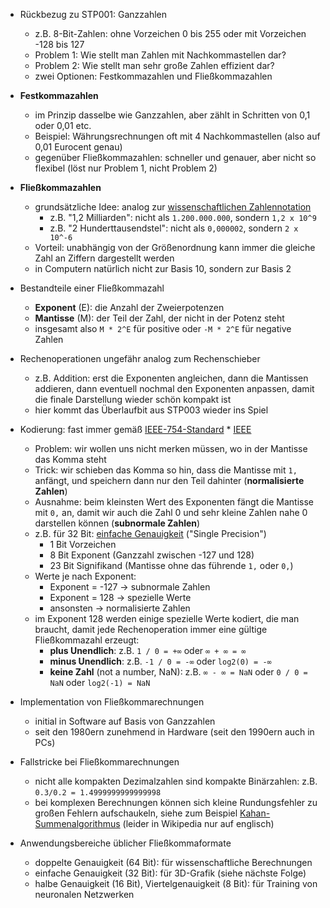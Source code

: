 * Rückbezug zu STP001: Ganzzahlen
    * z.B. 8-Bit-Zahlen: ohne Vorzeichen 0 bis 255 oder mit Vorzeichen -128 bis 127
    * Problem 1: Wie stellt man Zahlen mit Nachkommastellen dar?
    * Problem 2: Wie stellt man sehr große Zahlen effizient dar?
    * zwei Optionen: Festkommazahlen und Fließkommazahlen

* **Festkommazahlen**
    * im Prinzip dasselbe wie Ganzzahlen, aber zählt in Schritten von 0,1 oder 0,01 etc.
    * Beispiel: Währungsrechnungen oft mit 4 Nachkommastellen (also auf 0,01 Eurocent genau)
    * gegenüber Fließkommazahlen: schneller und genauer, aber nicht so flexibel (löst nur Problem 1, nicht Problem 2)

* **Fließkommazahlen**
    * grundsätzliche Idee: analog zur [wissenschaftlichen Zahlennotation](https://de.wikipedia.org/wiki/Wissenschaftliche_Notation)
        * z.B. "1,2 Milliarden": nicht als `1.200.000.000`, sondern `1,2 x 10^9`
        * z.B. "2 Hunderttausendstel": nicht als `0,000002`, sondern `2 x 10^-6`
    * Vorteil: unabhängig von der Größenordnung kann immer die gleiche Zahl an Ziffern dargestellt werden
    * in Computern natürlich nicht zur Basis 10, sondern zur Basis 2

* Bestandteile einer Fließkommazahl
    * **Exponent** (E): die Anzahl der Zweierpotenzen
    * **Mantisse** (M): der Teil der Zahl, der nicht in der Potenz steht
    * insgesamt also `M * 2^E` für positive oder `-M * 2^E` für negative Zahlen

* Rechenoperationen ungefähr analog zum Rechenschieber
    * z.B. Addition: erst die Exponenten angleichen, dann die Mantissen addieren, dann eventuell nochmal den Exponenten anpassen, damit die finale Darstellung wieder schön kompakt ist
    * hier kommt das Überlaufbit aus STP003 wieder ins Spiel

* Kodierung: fast immer gemäß [IEEE-754-Standard](https://de.wikipedia.org/wiki/IEEE_754 )
        * [IEEE](https://de.wikipedia.org/wiki/Institute_of_Electrical_and_Electronics_Engineers )
    * Problem: wir wollen uns nicht merken müssen, wo in der Mantisse das Komma steht
    * Trick: wir schieben das Komma so hin, dass die Mantisse mit `1,` anfängt, und speichern dann nur den Teil dahinter (**normalisierte Zahlen**)
    * Ausnahme: beim kleinsten Wert des Exponenten fängt die Mantisse mit `0,` an, damit wir auch die Zahl 0 und sehr kleine Zahlen nahe 0 darstellen können (**subnormale Zahlen**)
    * z.B. für 32 Bit: [einfache Genauigkeit](https://de.wikipedia.org/wiki/Einfache_Genauigkeit ) ("Single Precision")
        * 1 Bit Vorzeichen
        * 8 Bit Exponent (Ganzzahl zwischen -127 und 128)
        * 23 Bit Signifikand (Mantisse ohne das führende `1,` oder `0,`)
    * Werte je nach Exponent:
        * Exponent = -127 -> subnormale Zahlen
        * Exponent = 128 -> spezielle Werte
        * ansonsten -> normalisierte Zahlen
    * im Exponent 128 werden einige spezielle Werte kodiert, die man braucht, damit jede Rechenoperation immer eine gültige Fließkommazahl erzeugt:
        * **plus Unendlich**: z.B. `1 / 0 = +∞` oder `∞ + ∞ = ∞`
        * **minus Unendlich**: z.B. `-1 / 0 = -∞` oder `log2(0) = -∞`
        * **keine Zahl** (not a number, NaN): z.B. `∞ - ∞ = NaN` oder `0 / 0 = NaN` oder `log2(-1) = NaN`

* Implementation von Fließkommarechnungen
    * initial in Software auf Basis von Ganzzahlen
    * seit den 1980ern zunehmend in Hardware (seit den 1990ern auch in PCs)

* Fallstricke bei Fließkommarechnungen
    * nicht alle kompakten Dezimalzahlen sind kompakte Binärzahlen: z.B. `0.3/0.2 = 1.4999999999999998`
    * bei komplexen Berechnungen können sich kleine Rundungsfehler zu großen Fehlern aufschaukeln, siehe zum Beispiel [Kahan-Summenalgorithmus](https://en.wikipedia.org/wiki/Kahan_summation_algorithm ) (leider in Wikipedia nur auf englisch)

* Anwendungsbereiche üblicher Fließkommaformate
    * doppelte Genauigkeit (64 Bit): für wissenschaftliche Berechnungen
    * einfache Genauigkeit (32 Bit): für 3D-Grafik (siehe nächste Folge)
    * halbe Genauigkeit (16 Bit), Viertelgenauigkeit (8 Bit): für Training von neuronalen Netzwerken
